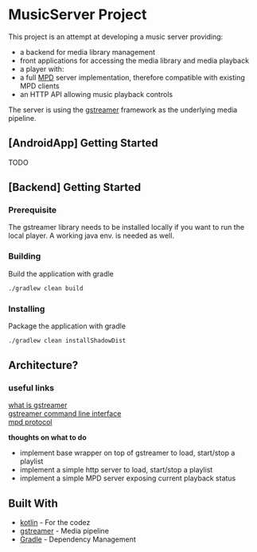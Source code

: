 # MusicServer Project

This project is an attempt at developing a music server providing:
- a backend for media library management 
- front applications for accessing the media library and media playback
- a player with:
 - a full [MPD](https://www.musicpd.org) server implementation, therefore compatible with existing MPD clients
 - an HTTP API allowing music playback controls

The server is using the [gstreamer](https://gstreamer.freedesktop.org) framework as the underlying media pipeline.

## [AndroidApp] Getting Started
 TODO

## [Backend] Getting Started
### Prerequisite

The gstreamer library needs to be installed locally if you want to run the local player.
A working java env. is needed as well.

### Building

Build the application with gradle
```bash
./gradlew clean build                                          
```

### Installing

Package the application with gradle
```bash
./gradlew clean installShadowDist                                          
```

## Architecture?

### useful links

[what is gstreamer](https://gstreamer.freedesktop.org/documentation/application-development/introduction/gstreamer.html?gi-language=c)  
[gstreamer command line interface](https://gstreamer.freedesktop.org/documentation/frequently-asked-questions/using.html?gi-language=c)  
[mpd protocol](https://www.musicpd.org/doc/html/protocol.html)  

**thoughts on what to do**

- implement base wrapper on top of gstreamer to load, start/stop a playlist
- implement a simple http server to load, start/stop a playlist
- implement a simple MPD server exposing current playback status

## Built With

* [kotlin](https://kotlinlang.org) - For the codez
* [gstreamer](https://gstreamer.freedesktop.org) - Media pipeline
* [Gradle](https://gradle.org/) - Dependency Management
